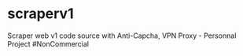 # scraperv1
Scraper web v1 code source with Anti-Capcha, VPN Proxy - Personnal Project #NonCommercial
